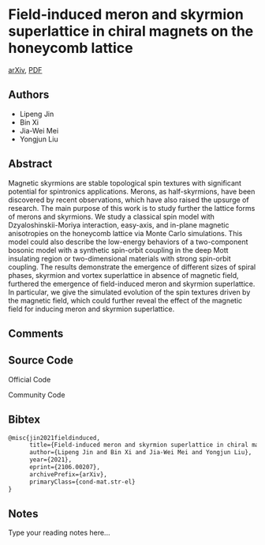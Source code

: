 
# Field-induced meron and skyrmion superlattice in chiral magnets on the honeycomb lattice

[arXiv](https://arxiv.org/abs/2106.0207), [PDF](https://arxiv.org/pdf/2106.0207.pdf)

## Authors

- Lipeng Jin
- Bin Xi
- Jia-Wei Mei
- Yongjun Liu

## Abstract

Magnetic skyrmions are stable topological spin textures with significant potential for spintronics applications. Merons, as half-skyrmions, have been discovered by recent observations, which have also raised the upsurge of research. The main purpose of this work is to study further the lattice forms of merons and skyrmions. We study a classical spin model with Dzyaloshinskii-Moriya interaction, easy-axis, and in-plane magnetic anisotropies on the honeycomb lattice via Monte Carlo simulations. This model could also describe the low-energy behaviors of a two-component bosonic model with a synthetic spin-orbit coupling in the deep Mott insulating region or two-dimensional materials with strong spin-orbit coupling. The results demonstrate the emergence of different sizes of spiral phases, skyrmion and vortex superlattice in absence of magnetic field, furthered the emergence of field-induced meron and skyrmion superlattice. In particular, we give the simulated evolution of the spin textures driven by the magnetic field, which could further reveal the effect of the magnetic field for inducing meron and skyrmion superlattice.

## Comments



## Source Code

Official Code



Community Code



## Bibtex

```tex
@misc{jin2021fieldinduced,
      title={Field-induced meron and skyrmion superlattice in chiral magnets on the honeycomb lattice}, 
      author={Lipeng Jin and Bin Xi and Jia-Wei Mei and Yongjun Liu},
      year={2021},
      eprint={2106.00207},
      archivePrefix={arXiv},
      primaryClass={cond-mat.str-el}
}
```

## Notes

Type your reading notes here...

